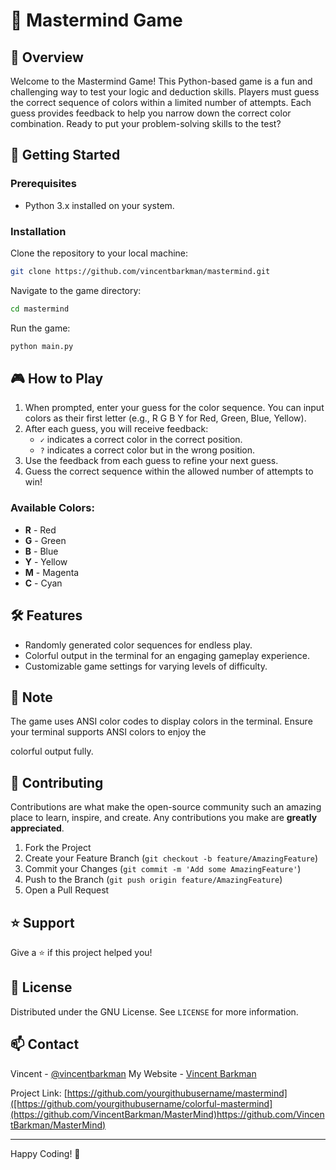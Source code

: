 # 🌈 Mastermind Game

## 📖 Overview
Welcome to the Mastermind Game! This Python-based game is a fun and challenging way to test your logic and deduction skills. Players must guess the correct sequence of colors within a limited number of attempts. Each guess provides feedback to help you narrow down the correct color combination. Ready to put your problem-solving skills to the test?

## 🚀 Getting Started

### Prerequisites
- Python 3.x installed on your system.

### Installation
Clone the repository to your local machine:
```bash
git clone https://github.com/vincentbarkman/mastermind.git
```

Navigate to the game directory:
```bash
cd mastermind
```

Run the game:
```bash
python main.py
```

## 🎮 How to Play

1. When prompted, enter your guess for the color sequence. You can input colors as their first letter (e.g., R G B Y for Red, Green, Blue, Yellow).
2. After each guess, you will receive feedback:
   - `✓` indicates a correct color in the correct position.
   - `?` indicates a correct color but in the wrong position.
3. Use the feedback from each guess to refine your next guess.
4. Guess the correct sequence within the allowed number of attempts to win!

### Available Colors:
- **R** - Red
- **G** - Green
- **B** - Blue
- **Y** - Yellow
- **M** - Magenta
- **C** - Cyan

## 🛠 Features

- Randomly generated color sequences for endless play.
- Colorful output in the terminal for an engaging gameplay experience.
- Customizable game settings for varying levels of difficulty.

## 📝 Note

The game uses ANSI color codes to display colors in the terminal. Ensure your terminal supports ANSI colors to enjoy the

 colorful output fully.

## 🤝 Contributing

Contributions are what make the open-source community such an amazing place to learn, inspire, and create. Any contributions you make are **greatly appreciated**.

1. Fork the Project
2. Create your Feature Branch (`git checkout -b feature/AmazingFeature`)
3. Commit your Changes (`git commit -m 'Add some AmazingFeature'`)
4. Push to the Branch (`git push origin feature/AmazingFeature`)
5. Open a Pull Request

## ⭐️ Support

Give a ⭐️ if this project helped you!

## 📝 License

Distributed under the GNU License. See `LICENSE` for more information.

## 📫 Contact

Vincent - [@vincentbarkman](https://twitter.com/VincentBarkman)
My Website - [Vincent Barkman](https://vincentbarkman.com/)

Project Link: [https://github.com/yourgithubusername/mastermind]([https://github.com/yourgithubusername/colorful-mastermind](https://github.com/VincentBarkman/MasterMind)https://github.com/VincentBarkman/MasterMind)

---

Happy Coding! 🎉
